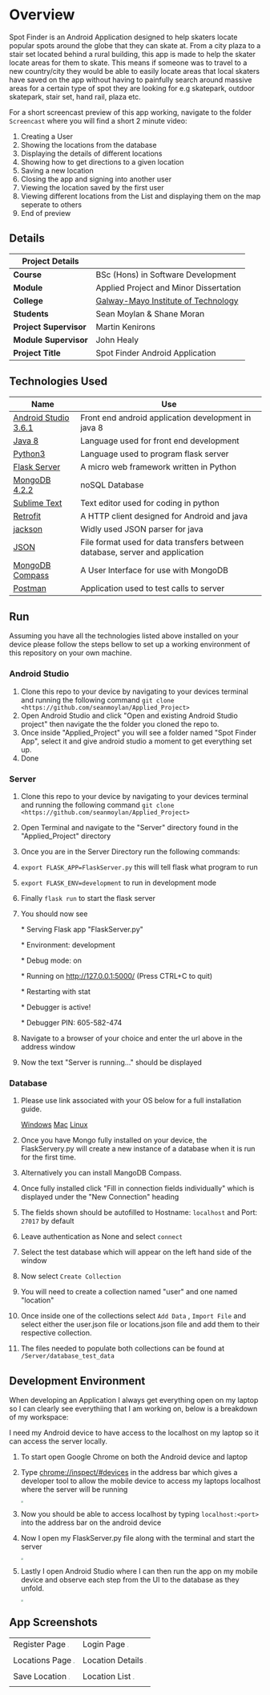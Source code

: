 # Overview 
Spot Finder is an Android Application designed to help skaters locate popular spots around the globe that they can skate at. From a city plaza to a stair set located behind a rural building, this app is made to help the skater locate areas for them to skate. This means if someone was to travel to a new country/city they would be able to easily locate areas that local skaters have saved on the app without having to painfully search around massive areas for a certain type of spot they are looking for e.g skatepark, outdoor skatepark, stair set, hand rail, plaza etc.

For a short screencast preview of this app working, navigate to the folder `Screencast` where you will find a short 2 minute video:

1. Creating a User
2. Showing the locations from the database
3. Displaying the details of different locations
4. Showing how to get directions to a given location
5. Saving a new location
6. Closing the app and signing into another user
7. Viewing the location saved by the first user
8. Viewing different locations from the List and displaying them on the map seperate to others
9. End of preview

## Details

| Project Details   |     |
| --- | --- |
| **Course** | BSc (Hons) in Software Development  |
| **Module** |  Applied Project and Minor Dissertation |
| **College** | [Galway-Mayo Institute of Technology](http://www.gmit.ie/) |
| **Students** | Sean Moylan & Shane Moran |
| **Project Supervisor** | Martin Kenirons |
| **Module Supervisor** | John Healy |
| **Project Title** | Spot Finder Android Application |



## Technologies Used

| Name                                                         | Use                                                          |
| ------------------------------------------------------------ | ------------------------------------------------------------ |
| [Android Studio 3.6.1](https://developer.android.com/studio) | Front end android application development in java 8          |
| [Java 8](https://www.oracle.com/technetwork/java/javase/overview/java8-2100321.html) | Language used for front end development                      |
| [Python3](https://www.python.org/downloads/)                 | Language used to program flask server                        |
| [Flask Server](https://flask.palletsprojects.com/en/1.1.x/)  | A micro web framework written in Python                      |
| [MongoDB 4.2.2](https://www.mongodb.com/)                    | noSQL Database                                               |
| [Sublime Text](https://www.sublimetext.com/)                 | Text editor used for coding in python                        |
| [Retrofit](https://square.github.io/retrofit/)               | A HTTP client designed for Android and java                  |
| [jackson](https://github.com/FasterXML/jackson)              | Widly used JSON parser for java                              |
| [JSON](https://en.wikipedia.org/wiki/JSON)                   | File format used for data transfers between database, server and application |
| [MongoDB Compass](https://www.mongodb.com/products/compass)  | A User Interface for use with MongoDB                        |
| [Postman](https://www.postman.com/)                          | Application used to test calls to server                     |



## Run

Assuming you have all the technologies listed above installed on your device please follow the steps bellow to set up a working environment of this repository on your own machine.

### Android Studio

1. Clone this repo to your device by navigating to your devices terminal and running the following command `git clone <https://github.com/seanmoylan/Applied_Project>`
2. Open Android Studio and click "Open and existing Android Studio project" then navigate the the folder you cloned the repo to.
3. Once inside "Applied_Project"  you will see a folder named "Spot Finder App", select it and give android studio a moment to get everything set up.
4. Done

### Server

1. Clone this repo to your device by navigating to your devices terminal and running the following command `git clone <https://github.com/seanmoylan/Applied_Project>`

2. Open Terminal and navigate to the "Server" directory found in the "Applied_Project" directory

3. Once you are in the Server Directory run the following commands:

4. `export FLASK_APP=FlaskServer.py` this will tell flask what program to run

5. `export FLASK_ENV=development` to run in development mode

6. Finally `flask run` to start the flask server

7. You should now see

    \* Serving Flask app "FlaskServer.py" 

    \* Environment: development

    \* Debug mode: on

    \* Running on http://127.0.0.1:5000/ (Press CTRL+C to quit)

    \* Restarting with stat

    \* Debugger is active!

    \* Debugger PIN: 605-582-474

8. Navigate to a browser of your choice and enter the url above in the address window

9. Now the text "Server is running..." should be displayed

### Database

1. Please use link associated with your OS below for a full installation guide.

   [Windows](https://docs.mongodb.com/manual/tutorial/install-mongodb-on-windows/)  [Mac](https://docs.mongodb.com/manual/tutorial/install-mongodb-on-os-x/)  [Linux](https://docs.mongodb.com/manual/administration/install-on-linux/)
5. Once you have Mongo fully installed on your device, the FlaskServery.py will create a new instance of a database when it is run for the first time.
6. Alternatively you can install MangoDB Compass.
7. Once fully installed click "Fill in connection fields individually" which is displayed under the "New Connection" heading
8. The fields shown should be autofilled to Hostname: `localhost` and Port: `27017` by default
9. Leave authentication as None and select `connect`
10. Select the test database which will appear on the left hand side of the window
11. Now select `Create Collection`
12. You will need to create a collection named "user" and one named "location"
13. Once inside one of the collections select `Add Data` , `Import File` and select either the user.json file or locations.json file and add them to their respective collection.
14. The files needed to populate both collections can be found at` /Server/database_test_data`

## Development Environment

When developing an Application I always get everything open on my laptop so I can clearly see everythiing that I am working on, below is a breakdown of my workspace:

I need my Android device to have access to the localhost on my laptop so it can access the server locally.

1. To start open Google Chrome on both the Android device and laptop

2. Type [chrome://inspect/#devices](chrome://inspect/#devices) in the address bar which gives a developer tool to allow the mobile device to access my laptops localhost where the server will be running

   <img src="images/chrome.png" style="zoom:25%;" />

3. Now you should be able to access localhost by typing `localhost:<port>` into the address bar on the android device

4. Now I open my FlaskServer.py file along with the terminal and start the server

   <img src="images/terminalsublime.png" style="zoom: 25%;" />

5. Lastly I open Android Studio where I can then run the app on my mobile device and observe each step from the UI to the database as they unfold.

   <img src="images/androidstudio.png" style="zoom: 25%;" />

   


## App Screenshots

|                                                              |                                                              |
| ------------------------------------------------------------ | ------------------------------------------------------------ |
| Register Page   <img src="Screenshots/register.jpg" style="zoom: 15%;" /> | Login Page        <img src="Screenshots/login.jpg" style="zoom: 15%;" /> |
|                                                              |                                                              |
| Locations Page <img src="Screenshots/locations.jpg" style="zoom: 15%;" /> | Location Details <img src="Screenshots/location_details.jpg" style="zoom: 15%;" /> |
|                                                              |                                                              |
| Save Location   <img src="Screenshots/save_location.jpg" style="zoom: 15%;" /> | Location List      <img src="Screenshots/my_locations.jpg" style="zoom: 15%;" /> |
|                                                              |                                                              |



